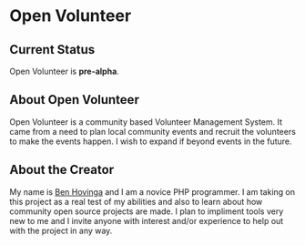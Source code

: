 # Open Volunteer

## Current Status
Open Volunteer is **pre-alpha**.

## About Open Volunteer
Open Volunteer is a community based Volunteer Management System. It came from a need to plan local community events and recruit the volunteers to make the events happen. I wish to expand if beyond events in the future.

## About the Creator
My name is [Ben Hovinga](https://github.com/benhovinga) and I am a novice PHP programmer. I am taking on this project as a real test of my abilities and also to learn about how community open source projects are made. I plan to impliment tools very new to me and I invite anyone with interest and/or experience to help out with the project in any way.


